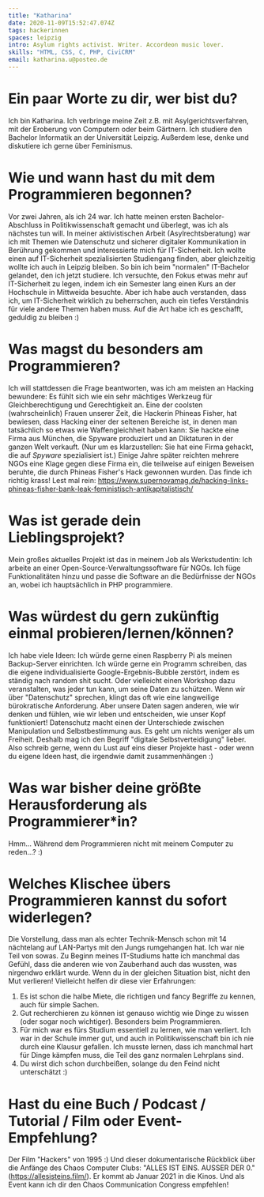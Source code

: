 ```yaml
---
title: "Katharina"
date: 2020-11-09T15:52:47.074Z
tags: hackerinnen
spaces: leipzig
intro: Asylum rights activist. Writer. Accordeon music lover.
skills: "HTML, CSS, C, PHP, CiviCRM"
email: katharina.u@posteo.de
---
```


# Ein paar Worte zu dir, wer bist du?

Ich bin Katharina. Ich verbringe meine Zeit z.B. mit Asylgerichtsverfahren, mit der Eroberung von Computern oder beim Gärtnern. Ich studiere den Bachelor Informatik an der Universität Leipzig. Außerdem lese, denke und diskutiere ich gerne über Feminismus.

# Wie und wann hast du mit dem Programmieren begonnen?

Vor zwei Jahren, als ich 24 war. Ich hatte meinen ersten Bachelor-Abschluss in Politikwissenschaft gemacht und überlegt, was ich als nächstes tun will. In meiner aktivistischen Arbeit (Asylrechtsberatung) war ich mit Themen wie Datenschutz und sicherer digitaler Kommunikation in Berührung gekommen und interessierte mich für IT-Sicherheit. Ich wollte einen auf IT-Sicherheit spezialisierten Studiengang finden, aber gleichzeitig wollte ich auch in Leipzig bleiben. So bin ich beim "normalen" IT-Bachelor gelandet, den ich jetzt studiere. Ich versuchte, den Fokus etwas mehr auf IT-Sicherheit zu legen, indem ich ein Semester lang einen Kurs an der Hochschule in Mittweida besuchte. Aber ich habe auch verstanden, dass ich, um IT-Sicherheit wirklich zu beherrschen, auch ein tiefes Verständnis für viele andere Themen haben muss. Auf die Art habe ich es geschafft, geduldig zu bleiben :)

# Was magst du besonders am Programmieren?

Ich will stattdessen die Frage beantworten, was ich am meisten an Hacking bewundere: Es fühlt sich wie ein sehr mächtiges Werkzeug für Gleichberechtigung und Gerechtigkeit an. Eine der coolsten (wahrscheinlich) Frauen unserer Zeit, die Hackerin Phineas Fisher, hat bewiesen, dass Hacking einer der seltenen Bereiche ist, in denen man tatsächlich so etwas wie Waffengleichheit haben kann: Sie hackte eine Firma aus München, die Spyware produziert und an Diktaturen in der ganzen Welt verkauft. (Nur um es klarzustellen: Sie hat eine Firma gehackt, die auf _Spyware_ spezialisiert ist.) Einige Jahre später reichten mehrere NGOs eine Klage gegen diese Firma ein, die teilweise auf einigen Beweisen beruhte, die durch Phineas Fisher's Hack gewonnen wurden. Das finde ich richtig krass! Lest mal rein: https://www.supernovamag.de/hacking-links-phineas-fisher-bank-leak-feministisch-antikapitalistisch/

# Was ist gerade dein Lieblingsprojekt?

Mein großes aktuelles Projekt ist das in meinem Job als Werkstudentin: Ich arbeite an einer Open-Source-Verwaltungssoftware für NGOs. Ich füge Funktionalitäten hinzu und passe die Software an die Bedürfnisse der NGOs an, wobei ich hauptsächlich in PHP programmiere.

# Was würdest du gern zukünftig einmal probieren/lernen/können?

Ich habe viele Ideen: Ich würde gerne einen Raspberry Pi als meinen Backup-Server einrichten. Ich würde gerne ein Programm schreiben, das die eigene individualisierte Google-Ergebnis-Bubble zerstört, indem es ständig nach random shit sucht. Oder vielleicht einen Workshop dazu veranstalten, was jeder tun kann, um seine Daten zu schützen.
Wenn wir über "Datenschutz" sprechen, klingt das oft wie eine langweilige bürokratische Anforderung. Aber unsere Daten sagen anderen, wie wir denken und fühlen, wie wir leben und entscheiden, wie unser Kopf funktioniert! Datenschutz macht einen der Unterschiede zwischen Manipulation und Selbstbestimmung aus. Es geht um nichts weniger als um Freiheit. Deshalb mag ich den Begriff "digitale Selbstverteidigung" lieber.
Also schreib gerne, wenn du Lust auf eins dieser Projekte hast - oder wenn du eigene Ideen hast, die irgendwie damit zusammenhängen :)

# Was war bisher deine größte Herausforderung als Programmierer\*in?

Hmm... Während dem Programmieren nicht mit meinem Computer zu reden...? :)

# Welches Klischee übers Programmieren kannst du sofort widerlegen?

Die Vorstellung, dass man als echter Technik-Mensch schon mit 14 nächtelang auf LAN-Partys mit den Jungs rumgehangen hat. Ich war nie Teil von sowas.
Zu Beginn meines IT-Studiums hatte ich manchmal das Gefühl, dass die anderen wie von Zauberhand auch das wussten, was nirgendwo erklärt wurde. Wenn du in der gleichen Situation bist, nicht den Mut verlieren! Vielleicht helfen dir diese vier Erfahrungen:

1. Es ist schon die halbe Miete, die richtigen und fancy Begriffe zu kennen, auch für simple Sachen.
2. Gut recherchieren zu können ist genauso wichtig wie Dinge zu wissen (oder sogar noch wichtiger). Besonders beim Programmieren.
3. Für mich war es fürs Studium essentiell zu lernen, wie man verliert. Ich war in der Schule immer gut, und auch in Politikwissenschaft bin ich nie durch eine Klausur gefallen. Ich musste lernen, dass ich manchmal hart für Dinge kämpfen muss, die Teil des ganz normalen Lehrplans sind.
4. Du wirst dich schon durchbeißen, solange du den Feind nicht unterschätzt :)

# Hast du eine Buch / Podcast / Tutorial / Film oder Event-Empfehlung?

Der Film "Hackers" von 1995 :) Und dieser dokumentarische Rückblick über die Anfänge des Chaos Computer Clubs: "ALLES IST EINS. AUSSER DER 0." (https://allesisteins.film/). Er kommt ab Januar 2021 in die Kinos. Und als Event kann ich dir den Chaos Communication Congress empfehlen!
